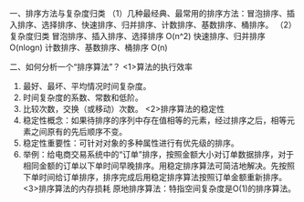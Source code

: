 一、排序方法与复杂度归类
（1）几种最经典、最常用的排序方法：冒泡排序、插入排序、选择排序、快速排序、归并排序、计数排序、基数排序、桶排序。
（2）复杂度归类
冒泡排序、插入排序、选择排序 O(n^2)
快速排序、归并排序 O(nlogn)
计数排序、基数排序、桶排序 O(n)

二、如何分析一个“排序算法”？
<1>算法的执行效率
1. 最好、最坏、平均情况时间复杂度。
2. 时间复杂度的系数、常数和低阶。
3. 比较次数，交换（或移动）次数。
<2>排序算法的稳定性
1. 稳定性概念：如果待排序的序列中存在值相等的元素，经过排序之后，相等元素之间原有的先后顺序不变。
2. 稳定性重要性：可针对对象的多种属性进行有优先级的排序。
3. 举例：给电商交易系统中的“订单”排序，按照金额大小对订单数据排序，对于相同金额的订单以下单时间早晚排序。用稳定排序算法可简洁地解决。先按照下单时间给订单排序，排序完成后用稳定排序算法按照订单金额重新排序。
<3>排序算法的内存损耗
原地排序算法：特指空间复杂度是O(1)的排序算法。
